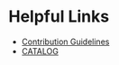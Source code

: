 # Helpful Links

- [Contribution Guidelines](https://github.com/test-network-function/cnf-certification-test/blob/main/CONTRIBUTING.md)
- [CATALOG](https://github.com/test-network-function/cnf-certification-test/blob/main/CATALOG.md)
